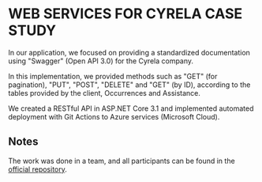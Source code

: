 # WEB SERVICES FOR CYRELA CASE STUDY

In our application, we focused on providing a standardized documentation using "Swagger" (Open API 3.0) for the Cyrela company.

In this implementation, we provided methods such as "GET" (for pagination), "PUT", "POST", "DELETE" and "GET" (by ID), according to the tables provided by the client, Occurrences and Assistance.

We created a RESTful API in ASP.NET Core 3.1 and implemented automated deployment with Git Actions to Azure services (Microsoft Cloud).

## Notes
The work was done in a team, and all participants can be found in the [official repository](https://github.com/joseBarreto/fiap_cyrela.git).
